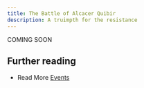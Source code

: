 ```yaml
---
title: The Battle of Alcacer Quibir
description: A truimpth for the resistance
---
```


COMING SOON

## Further reading

- Read More [Events](/events/)